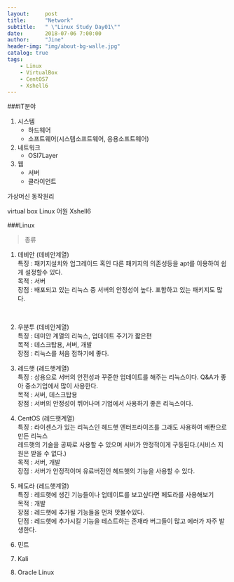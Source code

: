 ```yaml
---
layout:     post
title:      "Network"
subtitle:   " \"Linux Study Day01\""
date:       2018-07-06 7:00:00
author:     "Jine"
header-img: "img/about-bg-walle.jpg"
catalog: true
tags:
    - Linux
    - VirtualBox
    - CentOS7
    - Xshell6
---
```


###IT분야
1. 시스템
	- 하드웨어
	- 소프트웨어(시스템소프트웨어, 응용소프트웨어)
2. 네트워크
	- OSI7Layer
3. 웹
	- 서버
	- 클라이언트


가상머신 동작원리

virtual box
Linux 어원
Xshell6

###Linux
> 종류

1. 데비안 (데비안계열)
<br>특징 : 패키지설치와 업그레이드 혹인 다른 패키지의 의존성등을 apt를 이용하여 쉽게 설정할수 있다.
<br>목적 : 서버
<br>장점 : 배포되고 있는 리눅스 중 서버의 안정성이 높다. 포함하고 있는 패키지도 많다.
<br>

2. 우분투 (데비안계열)
<br>특징 : 데미안 계열의 리눅스, 업데이트 주기가 짧은편
<br>목적 : 데스크탑용, 서버, 개발
<br>장점 : 리눅스를 처음 접하기에 좋다.


3. 레드햇 (레드햇계열)
<br>특징 : 상용으로 서버의 안전성과 꾸준한 업데이트를 해주는 리눅스이다. Q&A가 좋아 중소기업에서 많이 사용한다.
<br>목적 : 서버, 데스크탑용
<br>장점 : 서버의 안정성이 뛰어나며 기업에서 사용하기 좋은 리눅스이다.

4. CentOS (레드햇계열)
<br>특징 : 라이센스가 있는 리눅스인 헤드햇 엔터프라이즈를 그래도 사용하여 배퐌으로 만든 리눅스
<br>레드햇의 기술을 공짜로 사용할 수 있으며 서버가 안정적이게 구동된다.(서비스 지원은 받을 수 없다.)
<br>목적 : 서버, 개발
<br>장점 : 서버가 안정적이며 유료버전인 헤드햇의 기능을 사용할 수 있다.

5. 페도라 (레드햇계열)
<br>특징 : 레드햇에 생긴 기능들이나 업데이트를 보고싶다면 페도라를 사용해보기
<br>목적 : 개발
<br>장점 : 레드햇에 추가될 기능들을 먼저 맛볼수있다.
<br>단점 : 레드햇에 추가시킬 기능을 테스트하는 존재라 버그들이 많고 에러가 자주 발생한다.

6. 민트

7. Kali

8. Oracle Linux